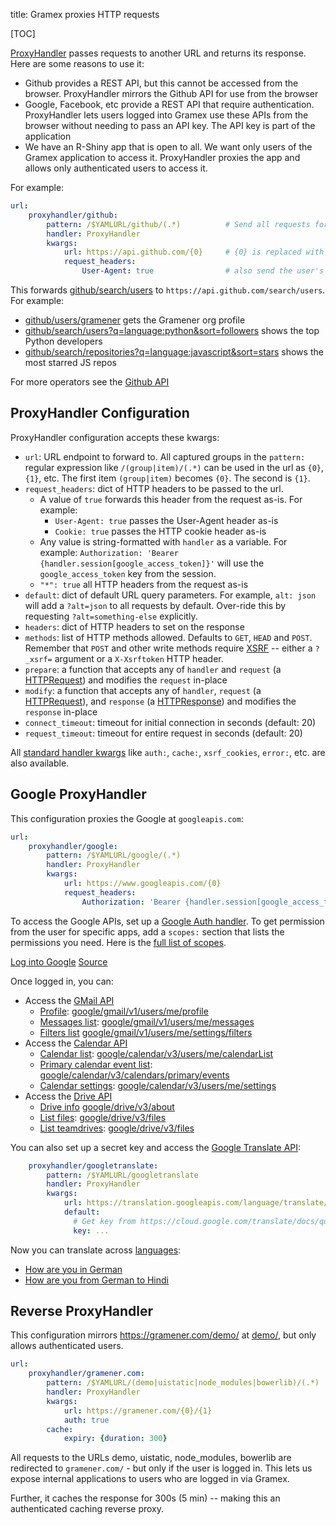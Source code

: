 title: Gramex proxies HTTP requests

[TOC]

[ProxyHandler][proxyhandler] passes requests to another URL and returns its
response. Here are some reasons to use it:

- Github provides a REST API, but this cannot be accessed from the browser.
  ProxyHandler mirrors the Github API for use from the browser
- Google, Facebook, etc provide a REST API that require authentication.
  ProxyHandler lets users logged into Gramex use these APIs from the browser
  without needing to pass an API key. The API key is part of the application
- We have an R-Shiny app that is open to all. We want only users of the Gramex
  application to access it. ProxyHandler proxies the app and allows only
  authenticated users to access it.

For example:

```yaml
url:
    proxyhandler/github:
        pattern: /$YAMLURL/github/(.*)          # Send all requests for github/
        handler: ProxyHandler
        kwargs:
            url: https://api.github.com/{0}     # {0} is replaced with what's in (.*)
            request_headers:
                User-Agent: true                # also send the user's browser info
```

This forwards [github/search/users](github/search/users) to `https://api.github.com/search/users`. For example:

- [github/users/gramener](github/users/gramener) gets the Gramener org profile
- [github/search/users?q=language:python&sort=followers](github/search/users?q=language:python&sort=followers) shows the top Python developers
- [github/search/repositories?q=language:javascript&sort=stars](github/search/repositories?q=language:javascript&sort=stars) shows the most starred JS repos

For more operators see the [Github API](https://developer.github.com/v3/)

## ProxyHandler Configuration

ProxyHandler configuration accepts these kwargs:

- `url`: URL endpoint to forward to. All captured groups in the `pattern:`
  regular expression like `/(group|item)/(.*)` can be used in the url as `{0}`,
  `{1}`, etc. The first item `(group|item)` becomes `{0}`. The second is `{1}`.
- `request_headers`: dict of HTTP headers to be passed to the url.
    - A value of `true` forwards this header from the request as-is. For example:
        - `User-Agent: true` passes the User-Agent header as-is
        - `Cookie: true` passes the HTTP cookie header as-is
    - Any value is string-formatted with `handler` as a variable. For example:
      `Authorization: 'Bearer {handler.session[google_access_token]}'` will
      use the `google_access_token` key from the session.
    - `"*": true` all HTTP headers from the request as-is
- `default`: dict of default URL query parameters. For example, `alt: json` will
  add a `?alt=json` to all requests by default. Over-ride this by requesting
  `?alt=something-else` explicitly.
- `headers`: dict of HTTP headers to set on the response
- `methods`: list of HTTP methods allowed. Defaults to `GET`, `HEAD` and `POST`.
  Remember that `POST` and other write methods require [XSRF][xsrf] -- either a
  `?_xsrf=` argument or a `X-Xsrftoken` HTTP header.
- `prepare`: a function that accepts any of `handler` and `request` (a
  [HTTPRequest][httprequest]) and modifies the `request` in-place
- `modify`: a function that accepts any of `handler`, `request` (a
  [HTTPRequest][httprequest]), and `response` (a [HTTPResponse][httpresponse])
  and modifies the `response` in-place
- `connect_timeout`: timeout for initial connection in seconds (default: 20)
- `request_timeout`: timeout for entire request in seconds (default: 20)

All [standard handler kwargs](../handler/) like `auth:`, `cache:`,
`xsrf_cookies`, `error:`, etc. are also available.


## Google ProxyHandler

This configuration proxies the Google at `googleapis.com`:

```yaml
url:
    proxyhandler/google:
        pattern: /$YAMLURL/google/(.*)
        handler: ProxyHandler
        kwargs:
            url: https://www.googleapis.com/{0}
            request_headers:
                Authorization: 'Bearer {handler.session[google_access_token]}'
```

To access the Google APIs, set up a [Google Auth handler](../auth/#google-auth).
To get permission from the user for specific apps, add a `scopes:` section that
lists the permissions you need. Here is the
[full list of scopes](https://developers.google.com/identity/protocols/googlescopes).

<div class="example">
  <a class="example-demo" href="../auth/google">Log into Google</a>
  <a class="example-src" href="http://code.gramener.com/s.anand/gramex/tree/master/gramex/apps/guide/auth/">Source</a>
</div>

Once logged in, you can:

- Access the [GMail API](https://developers.google.com/gmail/api/v1/reference/)
    - [Profile](https://developers.google.com/gmail/api/v1/reference/users/getProfile):
      [google/gmail/v1/users/me/profile](google/gmail/v1/users/me/profile)
    - [Messages list](https://developers.google.com/gmail/api/v1/reference/users/messages/list):
      [google/gmail/v1/users/me/messages](google/gmail/v1/users/me/messages)
    - [Filters list](https://developers.google.com/gmail/api/v1/reference/users/settings/filters/list)
      [google/gmail/v1/users/me/settings/filters](google/gmail/v1/users/me/settings/filters)
- Access the [Calendar API](https://developers.google.com/google-apps/calendar/v3/reference/)
    - [Calendar list](https://developers.google.com/google-apps/calendar/v3/reference/calendarList/list):
      [google/calendar/v3/users/me/calendarList](google/calendar/v3/users/me/calendarList)
    - [Primary calendar event list](https://developers.google.com/google-apps/calendar/v3/reference/events/list):
      [google/calendar/v3/calendars/primary/events](google/calendar/v3/calendars/primary/events?maxResults=10)
    - [Calendar settings](https://developers.google.com/google-apps/calendar/v3/reference/settings/list):
      [google/calendar/v3/users/me/settings](google/calendar/v3/users/me/settings)
- Access the [Drive API](https://developers.google.com/drive/v3/reference/)
    - [Drive info](https://developers.google.com/drive/v3/reference/about/get)
      [google/drive/v3/about](google/drive/v3/about?fields=*)
    - [List files](https://developers.google.com/drive/v3/reference/files/list):
      [google/drive/v3/files](google/drive/v3/files)
    - [List teamdrives](https://developers.google.com/drive/v3/reference/teamdrives/list):
      [google/drive/v3/files](google/drive/v3/teamdrives)

You can also set up a secret key and access the
[Google Translate API](https://cloud.google.com/translate/docs/quickstart):

```yaml
    proxyhandler/googletranslate:
        pattern: /$YAMLURL/googletranslate
        handler: ProxyHandler
        kwargs:
            url: https://translation.googleapis.com/language/translate/v2
            default:
              # Get key from https://cloud.google.com/translate/docs/quickstart
              key: ...
```

Now you can translate across [languages](https://cloud.google.com/translate/docs/languages):

- [How are you in German](googletranslate?q=How+are+you&target=de)
- [How are you from German to Hindi](googletranslate?q=Wie+geht+es+Ihnen&target=hi)


## Reverse ProxyHandler

This configuration mirrors <https://gramener.com/demo/> at [demo/](demo/), but
only allows authenticated users.

```yaml
url:
    proxyhandler/gramener.com:
        pattern: /$YAMLURL/(demo|uistatic|node_modules|bowerlib)/(.*)
        handler: ProxyHandler
        kwargs:
            url: https://gramener.com/{0}/{1}
            auth: true
        cache:
            expiry: {duration: 300}
```

All requests to the URLs demo, uistatic, node_modules, bowerlib are redirected
to `gramener.com/` - but only if the user is logged in. This lets us expose
internal applications to users who are logged in via Gramex.

Further, it caches the response for 300s (5 min) -- making this an authenticated
caching reverse proxy.


[proxyhandler]: https://learn.gramener.com/gramex/gramex.handlers.html#gramex.handlers.ProxyHandler
[xsrf]: ../filehandler/#xsrf
[httprequest]: http://www.tornadoweb.org/en/stable/httpclient.html#tornado.httpclient.HTTPRequest
[httpresponse]: http://www.tornadoweb.org/en/stable/httpclient.html#tornado.httpclient.HTTPResponse
